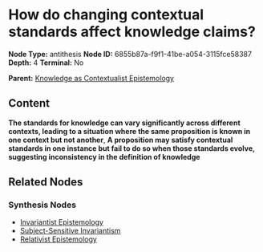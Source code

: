 # How do changing contextual standards affect knowledge claims?

**Node Type:** antithesis
**Node ID:** 6855b87a-f9f1-41be-a054-3115fce58387
**Depth:** 4
**Terminal:** No

**Parent:** [Knowledge as Contextualist Epistemology](knowledge-as-contextualist-epistemology-synthesis-7562c23c-c04b-4a9c-907c-2443c8ba46ef.md)

## Content

**The standards for knowledge can vary significantly across different contexts, leading to a situation where the same proposition is known in one context but not another**, **A proposition may satisfy contextual standards in one instance but fail to do so when those standards evolve, suggesting inconsistency in the definition of knowledge**

## Related Nodes

### Synthesis Nodes

- [Invariantist Epistemology](invariantist-epistemology-synthesis-0b63cbc7-f42b-466a-a4db-151563758255.md)
- [Subject-Sensitive Invariantism](subject-sensitive-invariantism-synthesis-85412ab8-e11a-444e-afdb-fc797f3f6d00.md)
- [Relativist Epistemology](relativist-epistemology-synthesis-e7cf8a7c-2940-4ab2-815f-ff53d2d95e5a.md)
